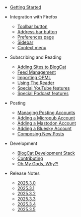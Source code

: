- [Getting Started](/quickstart)

- Integration with Firefox

  - [Toolbar button](/browseraction)
  - [Address bar button](/pageaction)
  - [Preferences page](/options)
  - [Sidebar](/sidebar)
  - [Context menu](/contextmenu)

- Subscribing and Reading

  - [Adding Sites to BlogCat](/feeddiscovery)
  - [Feed Management](/feedmanagement)
  - [Importing OPML](/opml)
  - [Using The Reader](/reader)
  - [Special YouTube features](/youtube)
  - [Special Podcast features](/podcasts)

- Posting

  - [Managing Posting Accounts](/postingaccounts)
  - [Adding a Micropub Account](/micropub)
  - [Adding a Mastodon Account](/mastodon)
  - [Adding a Bluesky Account](/bluesky)
  - [Composing New Posts](/compose)

- Development

  - [BlogCat Development Stack](/development)
  - [Contributing](/contributing)
  - [Oh My Gods, Why?!](/why)

- Release Notes
  - [2025.3.0](/release-notes/2025.3.0)
  - [2025.3.1](/release-notes/2025.3.1)
  - [2025.3.2](/release-notes/2025.3.2)
  - [2025.3.3](/release-notes/2025.3.3)
  - [2025.3.4](/release-notes/2025.3.4)
  - [2025.3.5](/release-notes/2025.3.5)
